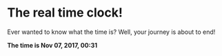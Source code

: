 # The real time clock!

Ever wanted to know what the time is? Well, your journey is about to end!

**The time is Nov 07, 2017, 00:31**